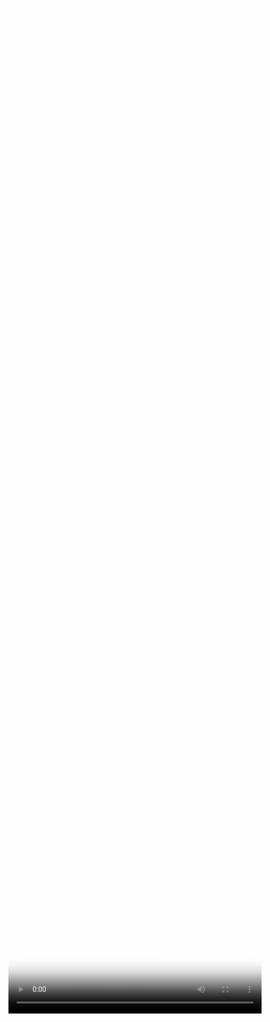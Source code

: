 <video alt="Hot Chocolate Halloween GIF" src="https://media4.giphy.com/media/l1W7nE3Uu0RhxknHdk/giphy.mp4?cid=790b7611bd2d861fe58cc0b82003caba97e2db50213cea4a&amp;rid=giphy.mp4&amp;ct=g" poster="https://media4.giphy.com/media/l1W7nE3Uu0RhxknHdk/giphy_s.gif?cid=790b7611bd2d861fe58cc0b82003caba97e2db50213cea4a&amp;rid=giphy_s.gif&amp;ct=g" autoplay="" loop="" playsinline="" style="width: 100%; height: 100%;"></video>